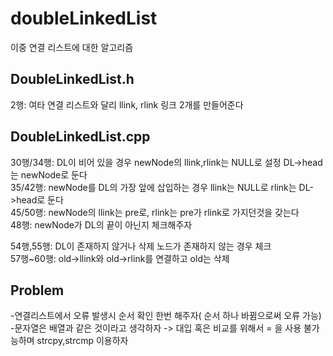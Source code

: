 # doubleLinkedList
이중 연결 리스트에 대한 알고리즘

## DoubleLinkedList.h
2행: 여타 연결 리스트와 달리 llink, rlink 링크 2개를 만들어준다

## DoubleLinkedList.cpp
30행/34행: DL이 비어 있을 경우 newNode의 llink,rlink는 NULL로 설정 DL->head는 newNode로 둔다<br>
35/42행: newNode를 DL의 가장 앞에 삽입하는 경우 llink는 NULL로 rlink는 DL->head로 둔다<br>
45/50행: newNode의 llink는 pre로, rlink는 pre가 rlink로 가지던것을 갖는다<br>
48행: newNode가 DL의 끝이 아닌지 체크해주자<br>

54행,55행: DL이 존재하지 않거나 삭제 노드가 존재하지 않는 경우 체크<br>
57행~60행: old->llink와 old->rlink를 연결하고 old는 삭제<br>

## Problem
-연결리스트에서 오류 발생시 순서 확인 한번 해주자( 순서 하나 바뀜으로써 오류 가능)<br>
-문자열은 배열과 같은 것이라고 생각하자 -> 대입 혹은 비교를 위해서 = 을 사용 불가능하며 strcpy,strcmp 이용하자
